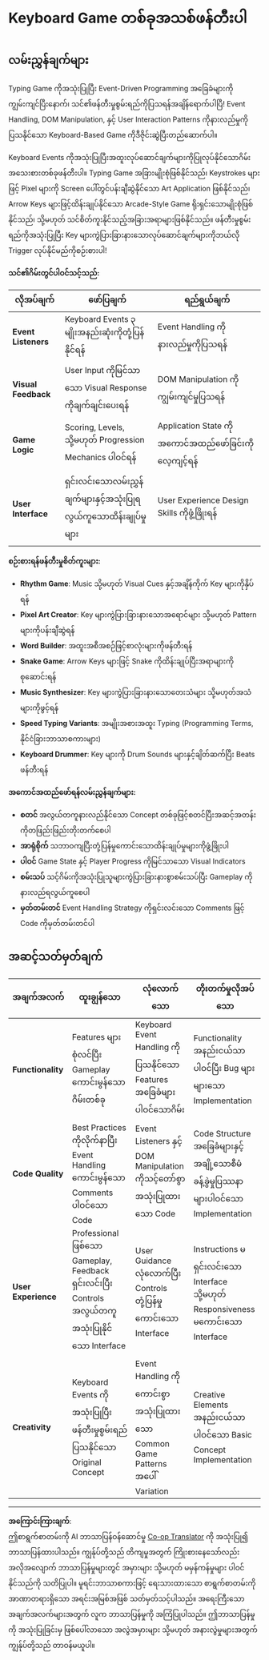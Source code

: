<!--
CO_OP_TRANSLATOR_METADATA:
{
  "original_hash": "3eac59d70e2532a677a2ce6bf765485a",
  "translation_date": "2025-10-24T16:52:18+00:00",
  "source_file": "4-typing-game/typing-game/assignment.md",
  "language_code": "my"
}
-->
# Keyboard Game တစ်ခုအသစ်ဖန်တီးပါ

## လမ်းညွှန်ချက်များ

Typing Game ကိုအသုံးပြုပြီး Event-Driven Programming အခြေခံများကိုကျွမ်းကျင်ပြီးနောက်၊ သင်၏ဖန်တီးမှုစွမ်းရည်ကိုပြသရန်အချိန်ရောက်ပါပြီ! Event Handling, DOM Manipulation, နှင့် User Interaction Patterns ကိုနားလည်မှုကိုပြသနိုင်သော Keyboard-Based Game ကိုဒီဇိုင်းဆွဲပြီးတည်ဆောက်ပါ။

Keyboard Events ကိုအသုံးပြုပြီးအထူးလုပ်ဆောင်ချက်များကိုပြုလုပ်နိုင်သောဂိမ်းအသေးစားတစ်ခုဖန်တီးပါ။ Typing Game အခြားမျိုးစုံဖြစ်နိုင်သည်၊ Keystrokes များဖြင့် Pixel များကို Screen ပေါ်တွင်ပန်းချီဆွဲနိုင်သော Art Application ဖြစ်နိုင်သည်၊ Arrow Keys များဖြင့်ထိန်းချုပ်နိုင်သော Arcade-Style Game ရိုးရှင်းသောမျိုးစုံဖြစ်နိုင်သည်၊ သို့မဟုတ် သင်စိတ်ကူးနိုင်သည့်အခြားအရာများဖြစ်နိုင်သည်။ ဖန်တီးမှုစွမ်းရည်ကိုအသုံးပြုပြီး Key များကွဲပြားခြားနားသောလုပ်ဆောင်ချက်များကိုဘယ်လို Trigger လုပ်နိုင်မည်ကိုစဉ်းစားပါ!

**သင်၏ဂိမ်းတွင်ပါဝင်သင့်သည်:**

| လိုအပ်ချက် | ဖော်ပြချက် | ရည်ရွယ်ချက် |
|-------------|-------------|---------|
| **Event Listeners** | Keyboard Events ၃ မျိုးအနည်းဆုံးကိုတုံ့ပြန်နိုင်ရန် | Event Handling ကိုနားလည်မှုကိုပြသရန် |
| **Visual Feedback** | User Input ကိုမြင်သာသော Visual Response ကိုချက်ချင်းပေးရန် | DOM Manipulation ကိုကျွမ်းကျင်မှုပြသရန် |
| **Game Logic** | Scoring, Levels, သို့မဟုတ် Progression Mechanics ပါဝင်ရန် | Application State ကိုအကောင်အထည်ဖော်ခြင်းကိုလေ့ကျင့်ရန် |
| **User Interface** | ရှင်းလင်းသောလမ်းညွှန်ချက်များနှင့်အသုံးပြုရလွယ်ကူသောထိန်းချုပ်မှုများ | User Experience Design Skills ကိုဖွံ့ဖြိုးရန် |

**စဉ်းစားရန်ဖန်တီးမှုစိတ်ကူးများ:**
- **Rhythm Game**: Music သို့မဟုတ် Visual Cues နှင့်အချိန်ကိုက် Key များကိုနှိပ်ရန်
- **Pixel Art Creator**: Key များကွဲပြားခြားနားသောအရောင်များ သို့မဟုတ် Pattern များကိုပန်းချီဆွဲရန်
- **Word Builder**: အထူးအစီအစဉ်ဖြင့်စာလုံးများကိုဖန်တီးရန်
- **Snake Game**: Arrow Keys များဖြင့် Snake ကိုထိန်းချုပ်ပြီးအရာများကိုစုဆောင်းရန်
- **Music Synthesizer**: Key များကွဲပြားခြားနားသောတေးသံများ သို့မဟုတ်အသံများကိုဖွင့်ရန်
- **Speed Typing Variants**: အမျိုးအစားအထူး Typing (Programming Terms, နိုင်ငံခြားဘာသာစကားများ)
- **Keyboard Drummer**: Key များကို Drum Sounds များနှင့်ချိတ်ဆက်ပြီး Beats ဖန်တီးရန်

**အကောင်အထည်ဖော်ရန်လမ်းညွှန်ချက်များ:**
- **စတင်** အလွယ်တကူနားလည်နိုင်သော Concept တစ်ခုဖြင့်စတင်ပြီးအဆင့်အတန်းကိုတဖြည်းဖြည်းတိုးတက်စေပါ
- **အာရုံစိုက်** သဘာဝကျပြီးတုံ့ပြန်မှုကောင်းသောထိန်းချုပ်မှုများကိုဖွံ့ဖြိုးပါ
- **ပါဝင်** Game State နှင့် Player Progress ကိုမြင်သာသော Visual Indicators
- **စမ်းသပ်** သင့်ဂိမ်းကိုအသုံးပြုသူများကွဲပြားခြားနားစွာစမ်းသပ်ပြီး Gameplay ကိုနားလည်ရလွယ်ကူစေပါ
- **မှတ်တမ်းတင်** Event Handling Strategy ကိုရှင်းလင်းသော Comments ဖြင့် Code ကိုမှတ်တမ်းတင်ပါ

## အဆင့်သတ်မှတ်ချက်

| အချက်အလက် | ထူးချွန်သော | လုံလောက်သော | တိုးတက်မှုလိုအပ်သော |
| -------- | --------- | -------- | ----------------- |
| **Functionality** | Features များစုံလင်ပြီး Gameplay ကောင်းမွန်သောဂိမ်းတစ်ခု | Keyboard Event Handling ကိုပြသနိုင်သော Features အခြေခံများပါဝင်သောဂိမ်း | Functionality အနည်းငယ်သာပါဝင်ပြီး Bug များများသော Implementation |
| **Code Quality** | Best Practices ကိုလိုက်နာပြီး Event Handling ကောင်းမွန်သော Comments ပါဝင်သော Code | Event Listeners နှင့် DOM Manipulation ကိုသင့်တော်စွာအသုံးပြုထားသော Code | Code Structure အခြေခံများနှင့်အချို့သောစီမံခန့်ခွဲမှုပြဿနာများပါဝင်သော Implementation |
| **User Experience** | Professional ဖြစ်သော Gameplay, Feedback ရှင်းလင်းပြီး Controls အလွယ်တကူအသုံးပြုနိုင်သော Interface | User Guidance လုံလောက်ပြီး Controls တုံ့ပြန်မှုကောင်းသော Interface | Instructions မရှင်းလင်းသော Interface သို့မဟုတ် Responsiveness မကောင်းသော Interface |
| **Creativity** | Keyboard Events ကိုအသုံးပြုပြီးဖန်တီးမှုစွမ်းရည်ပြသနိုင်သော Original Concept | Event Handling ကိုကောင်းစွာအသုံးပြုထားသော Common Game Patterns အပေါ် Variation | Creative Elements အနည်းငယ်သာပါဝင်သော Basic Concept Implementation |

---

**အကြောင်းကြားချက်**:  
ဤစာရွက်စာတမ်းကို AI ဘာသာပြန်ဝန်ဆောင်မှု [Co-op Translator](https://github.com/Azure/co-op-translator) ကို အသုံးပြု၍ ဘာသာပြန်ထားပါသည်။ ကျွန်ုပ်တို့သည် တိကျမှုအတွက် ကြိုးစားနေသော်လည်း အလိုအလျောက် ဘာသာပြန်မှုများတွင် အမှားများ သို့မဟုတ် မမှန်ကန်မှုများ ပါဝင်နိုင်သည်ကို သတိပြုပါ။ မူရင်းဘာသာစကားဖြင့် ရေးသားထားသော စာရွက်စာတမ်းကို အာဏာတရားရှိသော အရင်းအမြစ်အဖြစ် သတ်မှတ်သင့်ပါသည်။ အရေးကြီးသော အချက်အလက်များအတွက် လူက ဘာသာပြန်မှုကို အကြံပြုပါသည်။ ဤဘာသာပြန်မှုကို အသုံးပြုခြင်းမှ ဖြစ်ပေါ်လာသော အလွဲအမှားများ သို့မဟုတ် အနားလွဲမှုများအတွက် ကျွန်ုပ်တို့သည် တာဝန်မယူပါ။